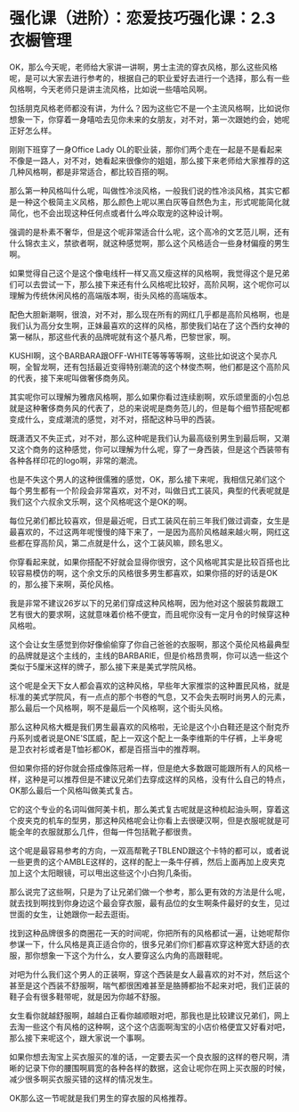 # 强化课（进阶）：恋爱技巧强化课：2.3 衣橱管理

OK，那么今天呢，老师给大家讲一讲啊，男士主流的穿衣风格，那么这些风格呢，是可以大家去进行参考的，根据自己的职业爱好去进行一个选择，那么有一些风格啊，今天老师只是讲主流风格，比如说一些嘻哈风啊。

包括朋克风格老师都没有讲，为什么？因为这些它不是一个主流风格啊，比如说你想象一下，你穿着一身嘻哈去见你未来的女朋友，对不对，第一次跟她约会，她呢正好怎么样。

刚刚下班穿了一身Office Lady OL的职业装，那你们两个走在一起是不是看起来不像是一路人，对不对，她看起来很像你的姐姐，那么接下来老师给大家推荐的这几种风格啊，都是非常适合，都比较百搭的啊。

那么第一种风格叫什么呢，叫做性冷淡风格，一般我们说的性冷淡风格，其实它都是一种这个极简主义风格，那么颜色上呢以黑白灰等自然色为主，形式呢能简化就简化，也不会出现这种任何点或者什么哗众取宠的这种设计啊。

强调的是朴素不奢华，但是这个呢非常适合什么呢，这个高冷的文艺范儿啊，还有什么锦衣主义，禁欲者啊，就这种感觉啊，那么这个风格适合一些身材偏瘦的男生啊。

如果觉得自己这个是这个像电线杆一样又高又瘦这样的风格啊，我觉得这个是兄弟们可以去尝试一下，那么接下来还有什么风格呢比较好，高阶风啊，这个呢你可以理解为传统休闲风格的高端版本啊，街头风格的高端版本。

配色大胆新潮啊，很浪，对不对，那么现在所有的网红几乎都是高阶风格啊，也是我们认为高分女生啊，正妹最喜欢的这样的风格，那使我们站在了这个西约女神的第一梯队，那这些代表的品牌呢就有这个基凡希，巴黎世家，啊。

KUSHI啊，这个BARBARA跟OFF-WHITE等等等等啊，这些比如说这个吴亦凡啊，全智龙啊，还有包括最近变得特别潮流的这个林俊杰啊，他们都是这个高阶风的代表，接下来呢叫做奢侈商务风。

其实呢你可以理解为雅痞风格啊，那么如果你看过连续剧啊，欢乐颂里面的小包总就是这种奢侈商务风的代表了，总的来说呢是商务范儿的，但是每个细节搭配呢都变成什么，变成潮流的感觉，对不对，搭配这种马甲的西装。

既潇洒又不失正式，对不对，那么这种呢是我们认为最高级别男生到最后啊，又潮又这个商务的这种感觉，你可以理解为什么呢，穿了一身西装，但是这个西装带有各种各样印花的logo啊，非常的潮流。

也是不失这个男人的这种很儒雅的感觉，OK，那么接下来呢，我相信兄弟们这个每个男生都有一个阶段会非常喜欢，对不对，叫做日式工装风，典型的代表呢就是我们这个六叔余文乐啊，这个风格呢这个是OK的啊。

每位兄弟们都比较喜欢，但是最近呢，日式工装风在前三年我们做过调查，女生是最喜欢的，不过这两年呢慢慢的降下来了，一是因为高阶风格越来越火啊，网红这些都在穿高阶风，第二点就是什么，这个工装风嘛，顾名思义。

你穿看起来就，如果你搭配不好就会显得你很穷，这个风格呢其实是比较百搭也比较容易模仿的啊，这个余文乐的风格很多男生都喜欢，如果你搭的好的话是OK的，那么接下来啊，英伦风格。

我是非常不建议26岁以下的兄弟们穿成这种风格啊，因为他对这个服装剪裁跟工艺有很大的要求啊，这就意味着价格不便宜，而且呢你没有一定月令的时候穿这种风格啦。

这个会让女生感觉到你好像偷偷穿了你自己爸爸的衣服啊，那这个英伦风格最典型的品牌就是这个主线的，主线的BARBARIE，但是价格昂贵啊，你可以选一些这个类似于5厘米这样的牌子，那么接下来是美式学院风格。

这个呢是全天下女人都会喜欢的这种风格，早些年大家推崇的这种置民风格，就是标准的美式学院风，有一点点的那个书卷的气息，又不会失去啊时尚男人的元素，那么最后一个风格啊，啊不是最后一个风格啊，这个街头风格。

那么这种风格大概是我们男生最喜欢的风格啦，无论是这个小白鞋还是这个耐克乔丹系列或者说是ONE'S匡威，配上一双这个配上一条李维斯的牛仔裤，上半身呢是卫衣衬衫或者是T恤衫都OK，都是百搭当中的推荐啊。

但如果你搭的好你就会搭成像陈冠希一样，但是绝大多数跟可能跟所有人的风格一样，这种是可以推荐但是不建议兄弟们去穿成这样的风格，没有什么自己的特点，OK那么最后一个风格叫做美式复古。

它的这个专业的名词叫做阿美卡机，那么美式复古呢就是这种梳起油头啊，穿着这个皮夹克的机车的型男，那这种风格呢会让你看上去很硬汉啊，但是衣服呢就是可能全年的衣服就那么几件，但每一件包括靴子都很贵。

这个呢是最容易参考的方向，一双高帮靴子TBLEND跟这个卡特的都可以，或者说一些更贵的这个AMBLE这样的，这样的配上一条牛仔裤，然后上面再加上皮夹克加上这个太阳眼镜，可以甩出这些这个小白狗几条街。

那么说完了这些啊，只是为了让兄弟们做一个参考，那么更有效的方法是什么呢，就去找到啊找到你身边这个最会穿衣服，最有品位的女生啊条件最好的女生，见过世面的女生，让她跟你一起去逛街。

找到这种品牌很多的商圈花一天的时间呢，你把所有的风格都试一遍，让她呢帮你参谋一下，什么风格是真正适合你的，很多兄弟们你们都喜欢穿这种宽大舒适的衣服，那你想象一下这个为什么，女人要穿这么内角的高跟鞋呢。

对吧为什么我们这个男人的正装啊，穿这个西装是女人最喜欢的对不对，然后这个甚至是这个西装不舒服啊，喘气都很困难甚至是胳膊都抬不起来对吧，我们正装的鞋子会有很多鞋带呢，就是因为你越不舒服。

女生看你就越舒服啊，越越白正看你越顺眼对吧，那我也是比较建议兄弟们，网上去淘一些这个有风格的这种啊，这个这个店面啊淘宝的小店价格便宜又好看对吧，那么接下来呢这个，跟大家说一个事啊。

如果你想去淘宝上买衣服买的准的话，一定要去买一个良衣服的这样的卷尺啊，清晰的记录下你的腰围啊肩宽的各种各样的数据，这会让呢你在网上买衣服的时候，减少很多啊买衣服买错的这样的情况发生。

OK那么这一节呢就是我们男生的穿衣服的风格推荐。